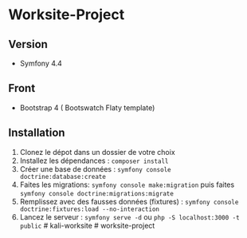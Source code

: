 ﻿# Worksite-Project
 ## Version
  - Symfony 4.4
 ## Front
  - Bootstrap 4 ( Bootswatch Flaty template)
 ## Installation
  1. Clonez le dépot dans un dossier de votre choix 
  2. Installez les dépendances : `composer install`
  3. Créer une base de données : `symfony console doctrine:database:create`
  4. Faites les migrations: `symfony console make:migration` puis faites `symfony console doctrine:migrations:migrate`
  5. Remplissez avec des fausses données (fixtures) : `symfony console doctrine:fixtures:load --no-interaction`
  5. Lancez le serveur : `symfony serve -d` ou `php -S localhost:3000 -t public`
#   k a l i - w o r k s i t e  
 #   w o r k s i t e - p r o j e c t  
 